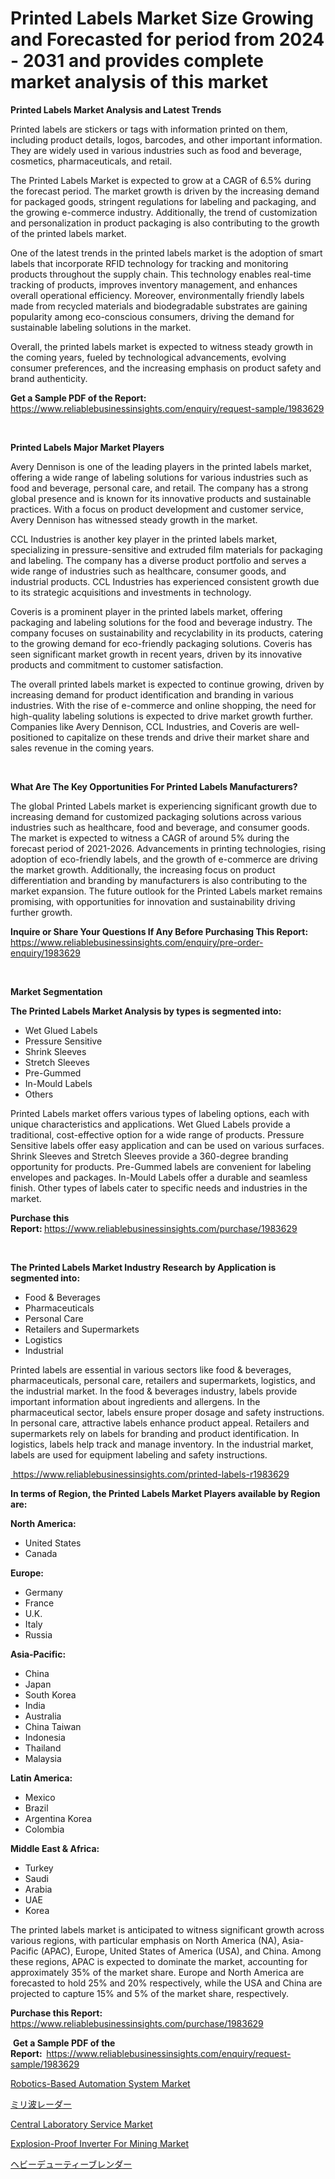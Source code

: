 <p><h1>Printed Labels Market Size Growing and Forecasted for period from 2024 - 2031 and provides complete market analysis of this market</h1></p><p><strong>Printed Labels Market Analysis and Latest Trends</strong></p>
<p><p>Printed labels are stickers or tags with information printed on them, including product details, logos, barcodes, and other important information. They are widely used in various industries such as food and beverage, cosmetics, pharmaceuticals, and retail.</p><p>The Printed Labels Market is expected to grow at a CAGR of 6.5% during the forecast period. The market growth is driven by the increasing demand for packaged goods, stringent regulations for labeling and packaging, and the growing e-commerce industry. Additionally, the trend of customization and personalization in product packaging is also contributing to the growth of the printed labels market.</p><p>One of the latest trends in the printed labels market is the adoption of smart labels that incorporate RFID technology for tracking and monitoring products throughout the supply chain. This technology enables real-time tracking of products, improves inventory management, and enhances overall operational efficiency. Moreover, environmentally friendly labels made from recycled materials and biodegradable substrates are gaining popularity among eco-conscious consumers, driving the demand for sustainable labeling solutions in the market.</p><p>Overall, the printed labels market is expected to witness steady growth in the coming years, fueled by technological advancements, evolving consumer preferences, and the increasing emphasis on product safety and brand authenticity.</p></p>
<p><strong>Get a Sample PDF of the Report:&nbsp;</strong> <a href="https://www.reliablebusinessinsights.com/enquiry/request-sample/1983629">https://www.reliablebusinessinsights.com/enquiry/request-sample/1983629</a></p>
<p>&nbsp;</p>
<p><strong>Printed Labels Major Market Players</strong></p>
<p><p>Avery Dennison is one of the leading players in the printed labels market, offering a wide range of labeling solutions for various industries such as food and beverage, personal care, and retail. The company has a strong global presence and is known for its innovative products and sustainable practices. With a focus on product development and customer service, Avery Dennison has witnessed steady growth in the market.</p><p>CCL Industries is another key player in the printed labels market, specializing in pressure-sensitive and extruded film materials for packaging and labeling. The company has a diverse product portfolio and serves a wide range of industries such as healthcare, consumer goods, and industrial products. CCL Industries has experienced consistent growth due to its strategic acquisitions and investments in technology.</p><p>Coveris is a prominent player in the printed labels market, offering packaging and labeling solutions for the food and beverage industry. The company focuses on sustainability and recyclability in its products, catering to the growing demand for eco-friendly packaging solutions. Coveris has seen significant market growth in recent years, driven by its innovative products and commitment to customer satisfaction.</p><p>The overall printed labels market is expected to continue growing, driven by increasing demand for product identification and branding in various industries. With the rise of e-commerce and online shopping, the need for high-quality labeling solutions is expected to drive market growth further. Companies like Avery Dennison, CCL Industries, and Coveris are well-positioned to capitalize on these trends and drive their market share and sales revenue in the coming years.</p></p>
<p>&nbsp;</p>
<p><strong>What Are The Key Opportunities For Printed Labels Manufacturers?</strong></p>
<p><p>The global Printed Labels market is experiencing significant growth due to increasing demand for customized packaging solutions across various industries such as healthcare, food and beverage, and consumer goods. The market is expected to witness a CAGR of around 5% during the forecast period of 2021-2026. Advancements in printing technologies, rising adoption of eco-friendly labels, and the growth of e-commerce are driving the market growth. Additionally, the increasing focus on product differentiation and branding by manufacturers is also contributing to the market expansion. The future outlook for the Printed Labels market remains promising, with opportunities for innovation and sustainability driving further growth.</p></p>
<p><strong>Inquire or Share Your Questions If Any Before Purchasing This Report:</strong> <a href="https://www.reliablebusinessinsights.com/enquiry/pre-order-enquiry/1983629">https://www.reliablebusinessinsights.com/enquiry/pre-order-enquiry/1983629</a></p>
<p>&nbsp;</p>
<p><strong>Market Segmentation</strong></p>
<p><strong>The Printed Labels Market Analysis by types is segmented into:</strong></p>
<p><ul><li>Wet Glued Labels</li><li>Pressure Sensitive</li><li>Shrink Sleeves</li><li>Stretch Sleeves</li><li>Pre-Gummed</li><li>In-Mould Labels</li><li>Others</li></ul></p>
<p><p>Printed Labels market offers various types of labeling options, each with unique characteristics and applications. Wet Glued Labels provide a traditional, cost-effective option for a wide range of products. Pressure Sensitive labels offer easy application and can be used on various surfaces. Shrink Sleeves and Stretch Sleeves provide a 360-degree branding opportunity for products. Pre-Gummed labels are convenient for labeling envelopes and packages. In-Mould Labels offer a durable and seamless finish. Other types of labels cater to specific needs and industries in the market.</p></p>
<p><strong>Purchase this Report:&nbsp;</strong><a href="https://www.reliablebusinessinsights.com/purchase/1983629">https://www.reliablebusinessinsights.com/purchase/1983629</a></p>
<p>&nbsp;</p>
<p><strong>The Printed Labels Market Industry Research by Application is segmented into:</strong></p>
<p><ul><li>Food & Beverages</li><li>Pharmaceuticals</li><li>Personal Care</li><li>Retailers and Supermarkets</li><li>Logistics</li><li>Industrial</li></ul></p>
<p><p>Printed labels are essential in various sectors like food & beverages, pharmaceuticals, personal care, retailers and supermarkets, logistics, and the industrial market. In the food & beverages industry, labels provide important information about ingredients and allergens. In the pharmaceutical sector, labels ensure proper dosage and safety instructions. In personal care, attractive labels enhance product appeal. Retailers and supermarkets rely on labels for branding and product identification. In logistics, labels help track and manage inventory. In the industrial market, labels are used for equipment labeling and safety instructions.</p></p>
<p><a href="https://www.reliablebusinessinsights.com/printed-labels-r1983629">&nbsp;https://www.reliablebusinessinsights.com/printed-labels-r1983629</a></p>
<p><strong>In terms of Region, the Printed Labels Market Players available by Region are:</strong></p>
<p>
    <p> <strong> North America: </strong>
        <ul>
            <li>United States</li>
            <li>Canada</li>
        </ul>
        </p> 
    <p> <strong> Europe: </strong>
        <ul>
            <li>Germany</li>
            <li>France</li>
            <li>U.K.</li>
            <li>Italy</li>
            <li>Russia</li>
        </ul>
        </p> 
    <p> <strong> Asia-Pacific: </strong>
        <ul>
            <li>China</li>
            <li>Japan</li>
            <li>South Korea</li>
            <li>India</li>
            <li>Australia</li>
            <li>China Taiwan</li>
            <li>Indonesia</li>
            <li>Thailand</li>
            <li>Malaysia</li>
        </ul>
        </p> 
    <p> <strong> Latin America: </strong>
        <ul>
            <li>Mexico</li>
            <li>Brazil</li>
            <li>Argentina Korea</li>
            <li>Colombia</li>
        </ul>
        </p> 
    <p> <strong> Middle East & Africa: </strong>
        <ul>
            <li>Turkey</li>
            <li>Saudi</li>
            <li>Arabia</li>
            <li>UAE</li>
            <li>Korea</li>
        </ul>
    </p>
    </p>
<p><p>The printed labels market is anticipated to witness significant growth across various regions, with particular emphasis on North America (NA), Asia-Pacific (APAC), Europe, United States of America (USA), and China. Among these regions, APAC is expected to dominate the market, accounting for approximately 35% of the market share. Europe and North America are forecasted to hold 25% and 20% respectively, while the USA and China are projected to capture 15% and 5% of the market share, respectively.</p></p>
<p><strong>Purchase this Report: </strong><a href="https://www.reliablebusinessinsights.com/purchase/1983629">https://www.reliablebusinessinsights.com/purchase/1983629</a></p>
<p>&nbsp;<strong>Get a Sample PDF of the Report:&nbsp;&nbsp;</strong><a href="https://www.reliablebusinessinsights.com/enquiry/request-sample/1983629">https://www.reliablebusinessinsights.com/enquiry/request-sample/1983629</a></p>
<p><strong></strong></p>
<p><p><a href="https://github.com/singletonthaxterkelliehr2df/Market-Research-Report-List-3/blob/main/robotics-based-automation-system-market.md">Robotics-Based Automation System Market</a></p><p><a href="https://medium.com/@kaydenjohns1964/2024%E5%B9%B4%E3%81%8B%E3%82%892031%E5%B9%B4%E3%81%BE%E3%81%A7%E3%81%AE%E6%9C%9F%E9%96%93%E3%81%AB%E4%BA%88%E6%B8%AC%E3%81%95%E3%82%8C%E3%82%8Bmmwave%E3%83%AC%E3%83%BC%E3%83%80%E3%83%BC%E3%83%9E%E3%83%BC%E3%82%B1%E3%83%83%E3%83%88%E3%81%AE%E5%8B%95%E5%90%91%E3%81%A8%E5%B8%82%E5%A0%B4%E5%88%86%E6%9E%90-42f3d204be82">ミリ波レーダー</a></p><p><a href="https://github.com/ashman753/Market-Research-Report-List-2/blob/main/central-laboratory-service-market.md">Central Laboratory Service Market</a></p><p><a href="https://issuu.com/reportprime-2/docs/explosion-proof-inverter-for-mining-market-size-20">Explosion-Proof Inverter For Mining Market</a></p><p><a href="https://medium.com/@kelsitorphy644/%E9%87%8D%E5%BD%B9%E3%83%96%E3%83%AC%E3%83%B3%E3%83%80%E3%83%BC%E5%B8%82%E5%A0%B4%E3%83%88%E3%83%AC%E3%83%B3%E3%83%89%E3%81%A82024%E5%B9%B4%E3%81%8B%E3%82%892031%E5%B9%B4%E3%81%BE%E3%81%A7%E3%81%AE%E5%B8%82%E5%A0%B4%E5%88%86%E6%9E%90%E3%82%92%E4%BA%88%E6%B8%AC%E3%81%97%E3%81%BE%E3%81%99-c30967bd506a">ヘビーデューティーブレンダー</a></p></p>